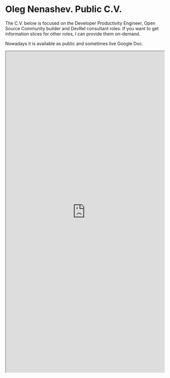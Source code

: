 # Oleg Nenashev. Public C.V.

The C.V. below is focused on the Developer Productivity Engineer,
Open Source Community builder and DevRel consultant roles.
If you want to get information slices for other roles,
I can provide them on-demand.

Nowadays it is available as public and sometimes live Google Doc.

<iframe width="100%" height="1024px" src="https://docs.google.com/document/d/e/2PACX-1vQVz_muF5IxJkzzh8-ihwgzcS-mN1PD4gwLWZRBunLYt8kvPty5Kw07GJx4_CeBilMKKE9wVg8FWG3S/pub?embedded=true"></iframe>
